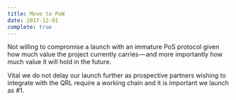 ```yaml
---
title: Move to PoW
date: 2017-12-01
complete: true
---
```


Not willing to compromise a launch with an immature PoS protocol given how much value the project currently carries — and more importantly how much value it will hold in the future.

Vital we do not delay our launch further as prospective partners wishing to integrate with the QRL require a working chain and it is important we launch as #1.